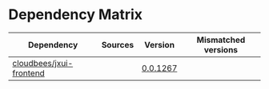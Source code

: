 # Dependency Matrix

Dependency | Sources | Version | Mismatched versions
---------- | ------- | ------- | -------------------
[cloudbees/jxui-frontend](https://github.com/cloudbees/jxui-frontend) |  | [0.0.1267](https://github.com/cloudbees/jxui-frontend/releases/tag/v0.0.1267) | 
